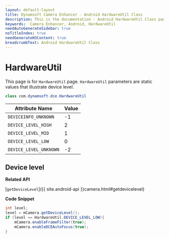 ```yaml
---
layout: default-layout
title: Dynamsoft Camera Enhancer - Android HardwareUtil Class
description: This is the documentation - Android HardwareUtil Class page of Dynamsoft Camera Enhancer.
keywords:  Camera Enhancer, Android, HardwareUtil
needAutoGenerateSidebar: true
noTitleIndex: true
needGenerateH3Content: true
breadcrumbText: Android HardwareUtil Class
---
```


# HardwareUtil

This page is for `HardwareUtil` page. `HardwareUtil` parameters are static values that illustrate device level.

```java
class com.dynamsoft.dce.HardwareUtil
```

| Attribute Name | Value |
| -------------- | ----- |
| `DEVICEINFO_UNKNOWN` | -1 |
| `DEVICE_LEVEL_HIGH` | 2 |
| `DEVICE_LEVEL_MID` | 1 |
| `DEVICE_LEVEL_LOW` | 0 |
| `DEVICE_LEVEL_UNKNOWN` | -2 |

## Device level

**Related API**

[`getDeviceLevel`]({{ site.android-api }}camera.html#getdevicelevel)

**Code Snippet**

```java
int level;
level = mCamera.getDeviceLevel();
if (level == HardwareUtil.DEVICE_LEVEL_LOW){
    mCamera.enableFrameFilter(true);
    mCamera.enableDCEAutoFocus(true);
}
```

